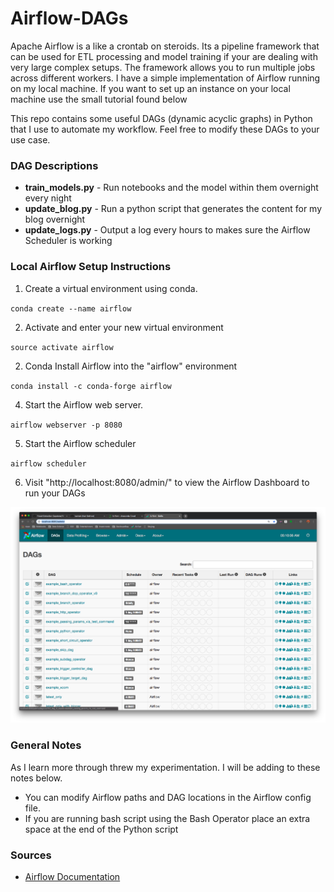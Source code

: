 # Airflow-DAGs

Apache Airflow is a like a crontab on steroids. Its a pipeline framework that can be used for ETL processing and model training if your are dealing with very large complex setups. The framework allows you to run multiple jobs across different workers. I have a simple implementation of Airflow running on my local machine. If you want to set up an instance on your local machine use the small tutorial found below

This repo contains some useful DAGs (dynamic acyclic graphs) in Python that I use to automate my workflow. Feel free to modify these DAGs to your use case.

### DAG Descriptions

- **train_models.py** - Run notebooks and the model within them overnight every night
- **update_blog.py** - Run a python script that generates the content for my blog overnight
- **update_logs.py** - Output a log every hours to makes sure the Airflow Scheduler is working

### Local Airflow Setup Instructions

1. Create a virtual environment using conda.

`conda create --name airflow`

2. Activate and enter your new virtual environment

`source activate airflow`

2. Conda Install Airflow into the "airflow" environment

`conda install -c conda-forge airflow`

4. Start the Airflow web server.

`airflow webserver -p 8080`

5. Start the Airflow scheduler

`airflow scheduler`

6. Visit "http://localhost:8080/admin/" to view the Airflow Dashboard to run your DAGs

![Image](./Images/local_airflow.png)

### General Notes

As I learn more through threw my experimentation. I will be adding to these notes below.

- You can modify Airflow paths and DAG locations in the Airflow config file.
- If you are running bash script using the Bash Operator place an extra space at the end of the Python script


### Sources

- [Airflow Documentation](https://airflow.apache.org/)
